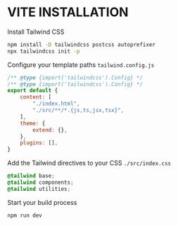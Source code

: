 # VITE INSTALLATION

Install Tailwind CSS

```bash
npm install -D tailwindcss postcss autoprefixer
npx tailwindcss init -p
```

Configure your template paths `tailwind.config.js`

```js
/** @type {import('tailwindcss').Config} */
/** @type {import('tailwindcss').Config} */
export default {
    content: [
        "./index.html",
        "./src/**/*.{js,ts,jsx,tsx}",
    ],
    theme: {
        extend: {},
    },
    plugins: [],
}
```

Add the Tailwind directives to your CSS `./src/index.css`

```css
@tailwind base;
@tailwind components;
@tailwind utilities;
```

Start your build process

```bash
npm run dev
```